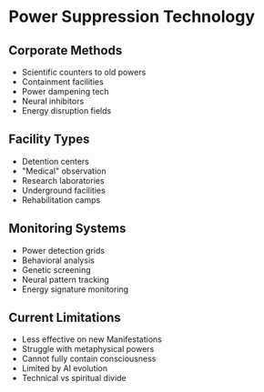 # Power Suppression Technology

## Corporate Methods
- Scientific counters to old powers
- Containment facilities
- Power dampening tech
- Neural inhibitors
- Energy disruption fields

## Facility Types
- Detention centers
- "Medical" observation
- Research laboratories
- Underground facilities
- Rehabilitation camps

## Monitoring Systems
- Power detection grids
- Behavioral analysis
- Genetic screening
- Neural pattern tracking
- Energy signature monitoring

## Current Limitations
- Less effective on new Manifestations
- Struggle with metaphysical powers
- Cannot fully contain consciousness
- Limited by AI evolution
- Technical vs spiritual divide